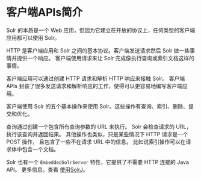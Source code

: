 # 客户端APIs简介

Solr 的本质是一个 Web 应用，但因为它建立在开放的协议上，任何类型的客户端应用都可以使用 Solr。

HTTP 是客户端应用和 Solr 之间的基本协议。客户端发送请求然后 Solr 做一些事情并提供一个响应。
客户端使用请求来让 Solr 完成像执行查询或索引文档这样的事情。

客户端应用可以通过创建 HTTP 请求和解析 HTTP 响应来接触 Solr。
客户端 APIs 封装了很多发送请求和解析响应的工作，使得可以更容易地编写客户端应用。

客户端使用 Solr 的五个基本操作来使用 Solr。这些操作有查询、索引、删除、提交和优化。

查询通过创建一个包含所有查询参数的 URL 来执行。
Solr 会检查请求的 URL，执行该查询并返回结果。
其他操作也类似，只是某些情况下 HTTP 请求是一个 POST 操作，
且包含了一些不在请求 URL 中的信息。
比如说索引操作可以在请求体中包含一个文档。

Solr 也有一个 `EmbeddedSolrServer` 特性，它提供了不需要 HTTP 连接的 Java API。
更多信息，查看 [使用SolrJ](./solrj.md)。
